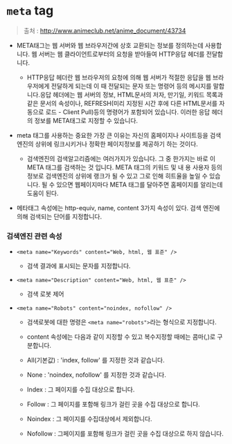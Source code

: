 # `meta` tag

> 출처 : http://www.animeclub.net/anime_document/43734

- META태그는 웹 서버와 웹 브라우저간에 상호 교환되는 정보를 정의하는데 사용합니다. 웹 서버는 웹 클라이언트로부터의 요청을 받아들여 HTTP응답 헤더를 전달합니다.

  - HTTP응답 헤더란 웹 브라우저의 요청에 의해 웹 서버가 적절한 응답을 웹 브라우저에게 전달하게 되는데 이 때 전달되는 문자 또는 명령어 등의 메시지를 말합니다.응답 헤더에는 웹 서버의 정보, HTML문서의 저자, 만기일, 키워드 목록과 같은 문서의 속성이나, REFRESH(미리 지정된 시간 후에 다른 HTML문서를 자동으로 로드 - Client Pull)등의 명령어가 포함되어 있습니다. 이러한 응답 헤더의 정보를 META태그로 지정할 수 있습니다.

- meta 태그를 사용하는 중요한 가장 큰 이유는 자신의 홈페이지나 사이트등을 검색엔진의 상위에 링크시키거나 정확한 페이지정보를 제공하기
  하는 것이다.

  - 검색엔진의 검색알고리즘에는 여러가지가 있습니다. 그 중 한가지는
    바로 이 META 태그를 검색하는 것 입니다. META 태그의 키워드 및 내
    용 사용자 등의 정보로 검색엔진의 상위에 랭크가 될 수 있고 그로 인해 히트율을 높일 수 있습니다. 될 수 있으면 웹페이지마다 META 태그를 달아주면 홈페이지를 알리는데 도움이 된다.

- 메타태그 속성에는 http-equiv, name, content 3가지 속성이 있다.
  검색 엔진에 의해 검색되는 단어를 지정합니다.

### 검색엔진 관련 속성

- `<meta name="Keywords" content="Web, html, 웹 표준" />`

  - 검색 결과에 표시되는 문자를 지정합니다.

- `<meta name="Description" content="Web, html, 웹 표준" />`

  - 검색 로봇 제어

- `<meta name="Robots" content="noindex, nofollow" />`

  - 검색로봇에 대한 명령은 `<meta name="robots">`라는 형식으로 지정합니다.
  - content 속성에는 다음과 같이 지정할 수 있고 복수지정할 때에는 콤마(,)로 구분합니다.

  - All(기본값) : 'index, follow' 를 지정한 것과 같습니다.
  - None : 'noindex, nofollow' 를 지정한 것과 같습니다.
  - Index : 그 페이지를 수집 대상으로 합니다.
  - Follow : 그 페이지를 포함해 링크가 걸린 곳을 수집 대상으로 합니다.
  - Noindex : 그 페이지를 수집대상에서 제외합니다.
  - Nofollow : 그페이지를 포함해 링크가 걸린 곳을 수집 대상으로 하지 않습니다.
